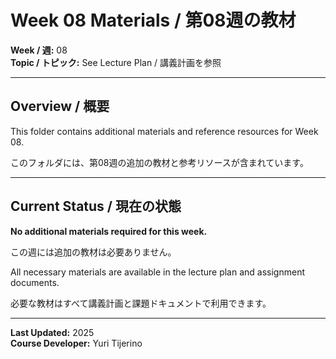 # Week 08 Materials / 第08週の教材

**Week / 週:** 08  
**Topic / トピック:** See Lecture Plan / 講義計画を参照

---

## Overview / 概要

This folder contains additional materials and reference resources for Week 08.

このフォルダには、第08週の追加の教材と参考リソースが含まれています。

---

## Current Status / 現在の状態

**No additional materials required for this week.**

この週には追加の教材は必要ありません。

All necessary materials are available in the lecture plan and assignment documents.

必要な教材はすべて講義計画と課題ドキュメントで利用できます。

---

**Last Updated:** 2025  
**Course Developer:** Yuri Tijerino
